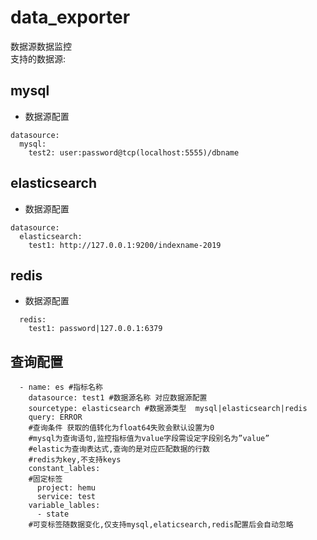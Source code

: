 # data_exporter
数据源数据监控  
支持的数据源:  
## mysql  
* 数据源配置
```
datasource:
  mysql:
    test2: user:password@tcp(localhost:5555)/dbname
```
## elasticsearch
* 数据源配置
```
datasource:
  elasticsearch:
    test1: http://127.0.0.1:9200/indexname-2019
```
## redis
* 数据源配置
```
  redis:
    test1: password|127.0.0.1:6379
```
## 查询配置
```
  - name: es #指标名称
    datasource: test1 #数据源名称 对应数据源配置
    sourcetype: elasticsearch #数据源类型  mysql|elasticsearch|redis
    query: ERROR
    #查询条件 获取的值转化为float64失败会默认设置为0
    #mysql为查询语句,监控指标值为value字段需设定字段别名为”value”
    #elastic为查询表达式,查询的是对应匹配数据的行数
    #redis为key,不支持keys
    constant_lables:
    #固定标签
      project: hemu
      service: test
    variable_lables:
      - state
    #可变标签随数据变化,仅支持mysql,elaticsearch,redis配置后会自动忽略
```    